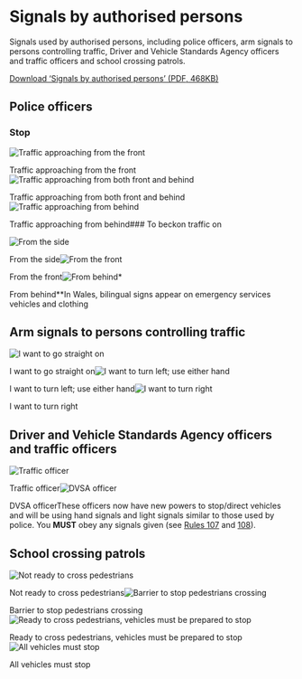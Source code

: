 Signals by authorised persons
=============================

Signals used by authorised persons, including police officers, arm signals to persons controlling traffic, Driver and Vehicle Standards Agency officers and traffic officers and school crossing patrols.

[Download ‘Signals by authorised persons’ (PDF, 468KB)](https://assets.digital.cabinet-office.gov.uk/media/560aa62bed915d035c00001b/the-highway-code-signals-by-authorised-persons.pdf)

Police officers
---------------

 

### Stop

![Traffic approaching from the front](../images/police-officers-traffic-from-front.jpg)

Traffic approaching from the front![Traffic approaching from both front and behind](../images/police-officers-traffic-from-front-and-behind.jpg)

Traffic approaching from both front and behind![Traffic approaching from behind](../images/police-officers-traffic-from-behind.jpg)

Traffic approaching from behind### To beckon traffic on

![From the side](../images/police-officer-beckon-from-the-side.jpg)

From the side![From the front](../images/police-officer-beckon-from-the-front.jpg)

From the front![From behind*](../images/police-officer-beckon-from-behind.jpg)

From behind**In Wales, bilingual signs appear on emergency services vehicles and clothing

 

Arm signals to persons controlling traffic
------------------------------------------

 

![I want to go straight on](../images/car-arm-signal-straight-on.jpg)

I want to go straight on![I want to turn left; use either hand](../images/car-arm-signal-turn-left.jpg)

I want to turn left; use either hand![I want to turn right](../images/car-arm-signals-turn-right.jpg)

I want to turn right

 

Driver and Vehicle Standards Agency officers and traffic officers
-----------------------------------------------------------------

 

![Traffic officer](../images/traffic-officer-car.jpg)

Traffic officer![DVSA officer](../images/dvsa-officer-car.jpg)

DVSA officerThese officers now have new powers to stop/direct vehicles and will be using hand signals and light
signals similar to those used by police. You **MUST** obey any signals given (see [Rules 107](/pages/general-rules-techniques-and-advice-for-all-drivers-and-riders-103-to-158.md#rule-107) and [108](/pages/general-rules-techniques-and-advice-for-all-drivers-and-riders-103-to-158.md#rule-108)).

 

School crossing patrols
-----------------------

 

![Not ready to cross pedestrians](../images/school-crossing-patrol-not-ready.jpg)

Not ready to cross pedestrians![Barrier to stop pedestrians crossing](../images/school-crossing-patrol-barrier-to-stop.jpg)

Barrier to stop pedestrians crossing![Ready to cross pedestrians, vehicles must be prepared to stop](../images/school-crossing-patrol-vehicle-prepare-stop.jpg)

Ready to cross pedestrians, vehicles must be prepared to stop![All vehicles must stop](../images/school-crossing-patrol-all-vehicles-stop.jpg)

All vehicles must stop
